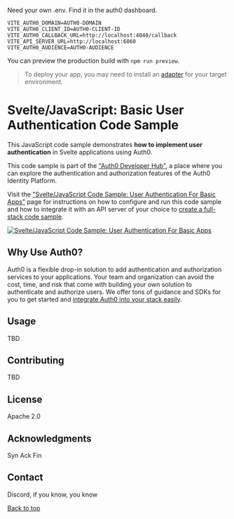 


Need your own .env. Find it in the auth0 dashboard.

```
VITE_AUTH0_DOMAIN=AUTH0-DOMAIN
VITE_AUTH0_CLIENT_ID=AUTH0-CLIENT-ID
VITE_AUTH0_CALLBACK_URL=http://localhost:4040/callback
VITE_API_SERVER_URL=http://localhost:6060
VITE_AUTH0_AUDIENCE=AUTH0-AUDIENCE
```

You can preview the production build with `npm run preview`.

> To deploy your app, you may need to install an [adapter](https://kit.svelte.dev/docs/adapters) for your target environment.

# Svelte/JavaScript: Basic User Authentication Code Sample

This JavaScript code sample demonstrates **how to implement user authentication** in Svelte applications using Auth0.

This code sample is part of the ["Auth0 Developer Hub"](https://auth0.com/developers/hub), a place where you can explore the authentication and authorization features of the Auth0 Identity Platform.

Visit the ["Svelte/JavaScript Code Sample: User Authentication For Basic Apps"](https://auth0.com/developers/hub/code-samples/spa/svelte-javascript/basic-authentication) page for instructions on how to configure and run this code sample and how to integrate it with an API server of your choice to [create a full-stack code sample](https://auth0.com//developers/hub/code-samples/full-stack/hello-world/basic-access-control/spa).

[![Svelte/JavaScript Code Sample: User Authentication For Basic Apps](https://cdn.auth0.com/blog/hub/code-samples/spa/svelte-javascript/basic-authentication.png)](https://auth0.com/developers/hub/code-samples/spa/svelte-javascript/basic-authentication)

## Why Use Auth0?

Auth0 is a flexible drop-in solution to add authentication and authorization services to your applications. Your team and organization can avoid the cost, time, and risk that come with building your own solution to authenticate and authorize users. We offer tons of guidance and SDKs for you to get started and [integrate Auth0 into your stack easily](https://auth0.com/developers/hub/code-samples/full-stack).

## Usage
TBD

## Contributing
TBD

## License
Apache 2.0

## Acknowledgments
Syn Ack Fin

## Contact
Discord, if you know, you know

[Back to top](#table-of-contents)




